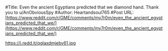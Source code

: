 #Title: Even the ancient Egyptians predicted that we diamond hand. Thank you to u/AnObviousSpy
#Author: Heartandsoul765
#Post URL: [https://www.reddit.com/r/GME/comments/my7r0m/even_the_ancient_egyptians_predicted_that_we/](https://www.reddit.com/r/GME/comments/my7r0m/even_the_ancient_egyptians_predicted_that_we/)


https://i.redd.it/qglaxdmjebv61.jpg